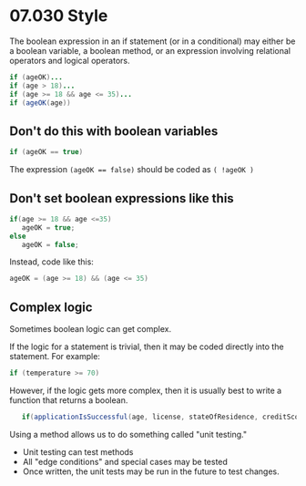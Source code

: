 # 07.030 Style

The boolean expression in an if statement (or in a conditional) may either be a boolean variable, a boolean method, or an expression involving relational operators and logical operators.

```java
if (ageOK)...
if (age > 18)...
if (age >= 18 && age <= 35)...
if (ageOK(age))
```

## Don't do this with boolean variables

```java
if (ageOK == true)
```

The expression `(ageOK == false)` should be coded as `( !ageOK )`

## Don't set boolean expressions like this

```java
if(age >= 18 && age <=35)
   ageOK = true;
else
   ageOK = false;
```

Instead, code like this:

```java
ageOK = (age >= 18) && (age <= 35)
```

## Complex logic

Sometimes boolean logic can get complex.

If the logic for a statement is trivial, then it may be coded directly into the statement.  For example:

```java
if (temperature >= 70)
```

However, if the logic gets more complex, then it is usually best to write a function that returns a boolean.  

```java
   if(applicationIsSuccessful(age, license, stateOfResidence, creditScore))
```

Using a method allows us to do something called "unit testing."  

* Unit testing can test methods
* All "edge conditions" and special cases may be tested
* Once written, the unit tests may be run in the future to test changes.
